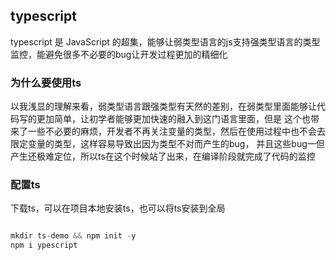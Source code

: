 ## typescript

typescript 是 JavaScript 的超集，能够让弱类型语言的js支持强类型语言的类型监控，能避免很多不必要的bug让开发过程更加的精细化

### 为什么要使用ts

以我浅显的理解来看，弱类型语言跟强类型有天然的差别，在弱类型里面能够让代码写的更加简单，让初学者能够更加快速的融入到这门语言里面，但是
这个也带来了一些不必要的麻烦，开发者不再关注变量的类型，然后在使用过程中也不会去限定变量的类型，这样容易导致出因为类型不对而产生的bug，
并且这些bug一但产生还极难定位，所以ts在这个时候站了出来，在编译阶段就完成了代码的监控

### 配置ts

下载ts，可以在项目本地安装ts，也可以将ts安装到全局

``` javascript

mkdir ts-demo && npm init -y
npm i ypescript

```

